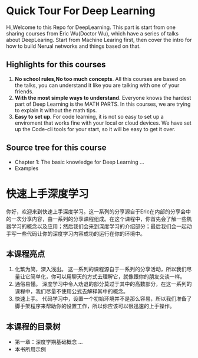 # Quick Tour For Deep Learning
Hi,Welcome to this Repo for DeepLearning. This part is start from one sharing courses from Eric Wu(Doctor Wu), which have a series of talks about DeepLearing. Start from Machine Learing first, then cover the intro for how to build Nerual networks and things based on that.

## Highlights for this courses
1. **No school rules,No too much concepts**. All this courses are based on the talks, you can understand it like you are talking with one of your friends.
2. **With the most simple ways to understand**. Everyone knows the hardest part of Deep Learning is the MATH PARTS. In this courses, we are trying to explain it without the math tips.
3. **Easy to set up**. For code learning, it is not so easy to set up a enviroment that works fine with your local or cloud devices. We have set up the Code-cli tools for your start, so it will be easy to get it over.

## Source tree for this course
+ Chapter 1: The basic knowledge for Deep Learning
...
+ Examples

# 快速上手深度学习
你好，欢迎来到快速上手深度学习。这一系列的分享源自于Eric在内部的分享会中的一次分享内容，由一系列的分享课程组成。在这个课程中，你首先会了解一些机器学习的概念以及应用；然后我们会来到深度学习的介绍部分；最后我们会一起动手写一些代码让你的深度学习内容成功的运行在你的环境中。

## 本课程亮点
1. 化繁为简，深入浅出。 这一系列的课程源自于一系列的分享活动，所以我们尽量让它简单化，你可以用聊天的方式去理解它，就像跟你的朋友交谈一样。
2. 通俗易懂。 深度学习中令人劝退的部分莫过于其中的高数部分，在这一系列的课程中，我们尽量不使用公式去解释其中的概念。
3. 快速上手。 代码学习中，设置一个初始环境并不是那么容易，所以我们准备了脚手架程序来帮助你的设置工作，所以你应该可以很迅速的上手操作。

## 本课程的目录树
+ 第一章：深度学期基础概念
...
+ 本书所用示例
